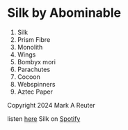 # Silk by Abominable
1. Silk
2. Prism Fibre
3. Monolith
4. Wings
5. Bombyx mori
6. Parachutes
7. Cocoon
8. Webspinners
9. Aztec Paper

Copyright 2024 Mark A Reuter

listen [here](https://drmarkreuter.github.io/silkAlbum/)
Silk on [Spotify](https://open.spotify.com/album/3bVTKl1n4qBsGNKWZOqPOj)

